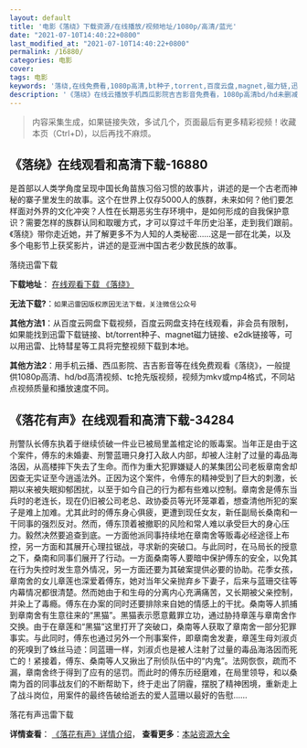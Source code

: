 ```yaml
---
layout: default
title: '电影《落绕》下载资源/在线播放/视频地址/1080p/高清/蓝光'
date: "2021-07-10T14:40:22+0800"
last_modified_at: "2021-07-10T14:40:22+0800"
permalink: /16880/
categories: 电影
cover:
tags: 电影
keywords: '落绕,在线免费看,1080p高清,bt种子,torrent,百度云盘,magnet,磁力链,迅雷下载资源'
description: '《落绕》在线云播放手机西瓜影院吉吉影音免费看，1080p高清bd/hd未删减完整版和tc抢先枪版，mkv/mp4格式，附带bt/torrent种子、magnet/磁力链、百度云盘、网盘资源迅雷下载链接'
---
```


>内容采集生成，如果链接失效，多试几个，页面最后有更多精彩视频！收藏本页（Ctrl+D)，以后再找不麻烦。


## 《落绕》在线观看和高清下载-16880

是首部以人类学角度呈现中国长角苗族习俗习惯的故事片，讲述的是一个古老而神秘的寨子里发生的故事。这个在世界上仅存5000人的族群，未来如何？他们要怎样面对外界的文化冲突？人性在长期恶劣生存环境中，是如何形成的自我保护意识？需要怎样的族群认同和取暖方式，才可以穿过千年历史沿革，走到我们跟前。《落绕》带你走近她，并了解更多不为人知的人类秘密……这是一部在北美，以及多个电影节上获奖影片，讲述的是亚洲中国古老少数民族的故事。


落绕迅雷下载

**下载地址**： [在线观看下载 《落绕》](https://www.993dy.com//vod-detail-id-31191.html) 


**无法下载?**：`如果迅雷因版权原因无法下载，关注微信公众号 `

**其他方法1**：从百度云网盘下载视频，百度云网盘支持在线观看，非会员有限制，如果能找到迅雷下载链接、bt/torrent种子、magnet磁力链接、e2dk链接等，可以用迅雷、比特彗星等工具将完整视频下载到本地。

**其他方法2**：用手机云播、西瓜影院、吉吉影音等在线免费观看《落绕》，一般提供1080p高清、hd/bd高清视频、tc抢先版视频，视频为mkv或mp4格式，不同站点视频质量和播放速度不同。


## 《落花有声》在线观看和高清下载-34284

刑警队长傅东执着于继续侦破一件业已被局里盖棺定论的贩毒案。当年正是由于这个案件，傅东的未婚妻、刑警蓝珊只身打入敌人内部，却被人注射了过量的毒品海洛因，从高楼摔下失去了生命。而作为重大犯罪嫌疑人的某集团公司老板章南舍却因查无实证至今逍遥法外。正因为这个案件，令傅东的精神受到了巨大的刺激，长期以来被失眠抑郁困扰，以至于如今自己的行为都有些难以控制。章南舍是傅东当兵时的老连长，现在仍旧被公司老总、政协委员等光环笼罩着，想查清他所犯的案子是难上加难。尤其此时的傅东身心俱疲，更遭到现任女友，新任副局长桑南和一干同事的强烈反对。然而，傅东顶着被撤职的风险和常人难以承受巨大的身心压力。毅然决然要追查到底。一方面他派同事持续地在章南舍等贩毒必经途径上布控，另一方面和其展开心理拉锯战，寻求新的突破口。与此同时，在马局长的授意之下，桑南和同事们展开了行动。一方面桑南等人要暗中保护傅东的安全，以免其在行为失控时发生意外情况，另一方面还要为其破案提供必要的协助。花季女孩，章南舍的女儿章莲也深爱着傅东，她对当年父亲抛弃乡下妻子，后来与蓝珊交往等内幕情况都很清楚。然而她由于和生母的分离内心充满痛苦，又长期被父亲控制，并染上了毒瘾。傅东在办案的同时还要排除来自她的情感上的干扰。桑南等人抓捕到章南舍有生意往来的“黑猫”。黑猫表示愿意戴罪立功，通过胁持章莲与章南舍作交换。由于在章莲和&ldquo;黑猫”这里打开了突破口，桑南等人获取了章南舍一部分犯罪事实。与此同时，傅东也通过另外一个刑事案件，即章南舍发妻，章莲生母刘淑贞的死嗅到了蛛丝马迹：同蓝珊一样，刘淑贞也是被人注射了过量的毒品海洛因而死亡的！紧接着，傅东、桑南等人又揪出了刑侦队伍中的&ldquo;内鬼”。法网恢恢，疏而不漏，章南舍终于得到了应有的惩罚。而此时的傅东历经磨难，在局里领导，和以桑南为首的同事战友们的不断帮助下，终于走出了阴霾，摆脱了精神困境，重新走上了战斗岗位，用案件的最终告破给逝去的爱人蓝珊以最好的告慰……


落花有声迅雷下载

**详情查看**： [《落花有声》详情介绍](/movie/34284/)， **查看更多**：[本站资源大全](/movie/t/all/)

